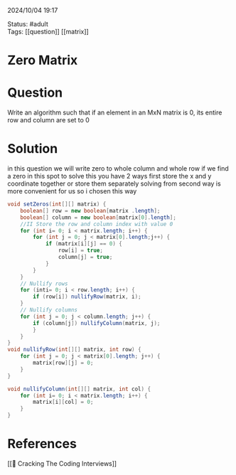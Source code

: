 2024/10/04
19:17

Status: #adult  
Tags: [[question]] [[matrix]]
# Zero Matrix
# Question

Write an algorithm such that if an element in an MxN matrix is 0, its entire row and column are set to 0

# Solution

in this question we will write zero to whole column and whole row if we find a zero in this spot to solve this you have 2 ways first store the x and y coordinate together or store them separately solving from second way is more convenient for us so i chosen this way

```Java
void setZeros(int[][] matrix) {
	boolean[] row = new boolean[matrix .length];
	boolean[] column = new boolean[matrix[0].length];
	//II Store the row and column index with value 0
	for (int i= 0; i < matrix.length; i++) {
		for (int j = 0; j < matrix[0].length;j++) {
			if (matrix[i][j] == 0) {
				row[i] = true;
				column[j] = true;
			}
		}
	}
	// Nullify rows 
	for (inti= 0; i < row.length; i++) { 
		if (row[i]) nullifyRow(matrix, i); 
	} 
	// Nullify columns 
	for (int j = 0; j < column.length; j++) { 
		if (column[j]) nullifyColumn(matrix, j); 
		} 
	} 
}
void nullifyRow(int[][] matrix, int row) { 
	for (int j = 0; j < matrix[0].length; j++) { 
		matrix[row][j] = 0; 
	} 
} 

void nullifyColumn(int[][] matrix, int col) { 
	for (int i= 0; i < matrix.length; i++) { 
		matrix[i][col] = 0; 
	} 
}

```

# References

[[📙 Cracking The Coding Interviews]]